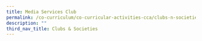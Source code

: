 ```yaml
---
title: Media Services Club
permalink: /co-curriculum/co-curricular-activities-cca/clubs-n-societies/media-services-club
description: ""
third_nav_title: Clubs & Societies
---
```

